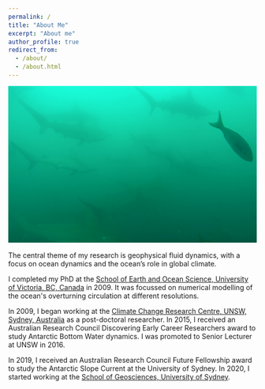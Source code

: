 ```yaml
---
permalink: /
title: "About Me"
excerpt: "About me"
author_profile: true
redirect_from: 
  - /about/
  - /about.html
---
```


<img src="/files/hammers.png">

The central theme of my research is geophysical fluid dynamics, with a focus on ocean dynamics and the ocean’s role in global climate. 

I completed my PhD at the [School of Earth and Ocean Science, University of Victoria, BC, Canada](https://www.uvic.ca/science/seos/index.php) in 2009. It was focussed on numerical modelling of the ocean's overturning circulation at different resolutions.

In 2009, I began working at the [Climate Change Research Centre, UNSW, Sydney, Australia](https://www.ccrc.unsw.edu.au/) as a post-doctoral researcher. In 2015, I received an Australian Research Council Discovering Early Career Researchers award to study Antarctic Bottom Water dynamics. I was promoted to Senior Lecturer at UNSW in 2016. 

In 2019, I received an Australian Research Council Future Fellowship award to study the Antarctic Slope Current at the University of Sydney. In 2020, I started working at the [School of Geosciences, University of Sydney](https://www.sydney.edu.au/science/schools/school-of-geosciences.html). 


